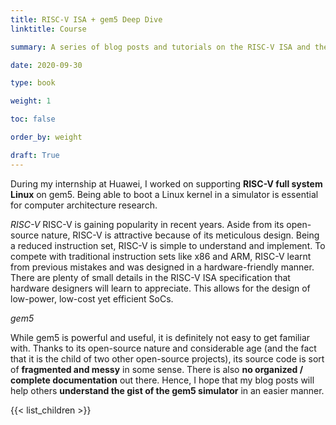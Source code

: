 ```yaml
---
title: RISC-V ISA + gem5 Deep Dive
linktitle: Course

summary: A series of blog posts and tutorials on the RISC-V ISA and the gem5 simulator.

date: 2020-09-30

type: book

weight: 1

toc: false

order_by: weight

draft: True
---
```


During my internship at Huawei, I worked on supporting **RISC-V full system Linux** on gem5. Being able to boot a Linux kernel in a simulator is essential for computer architecture research. 

*RISC-V*
RISC-V is gaining popularity in recent years. Aside from its open-source nature, RISC-V is attractive because of its meticulous design. Being a reduced instruction set, RISC-V is simple to understand and implement. To compete with traditional instruction sets like x86 and ARM, RISC-V learnt from previous mistakes and was designed in a hardware-friendly manner. There are plenty of small details in the RISC-V ISA specification that hardware designers will learn to appreciate. This allows for the design of low-power, low-cost yet efficient SoCs.

*gem5*

While gem5 is powerful and useful, it is definitely not easy to get familiar with. Thanks to its open-source nature and considerable age (and the fact that it is the child of two other open-source projects), its source code is sort of **fragmented and messy** in some sense. There is also **no organized / complete documentation** out there. Hence, I hope that my blog posts will help others **understand the gist of the gem5 simulator** in an easier manner.

{{< list_children >}}
